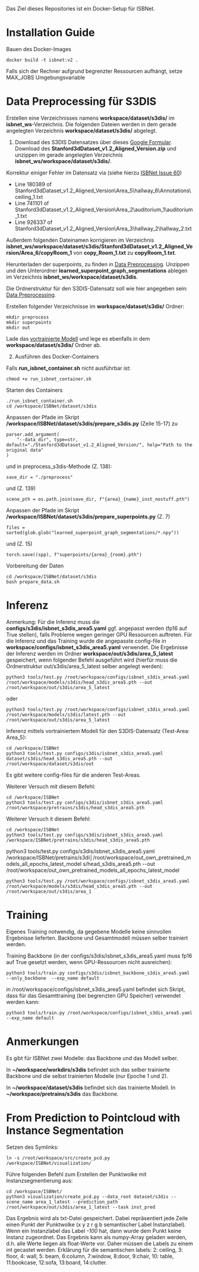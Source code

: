 Das Ziel dieses Repositories ist ein Docker-Setup für ISBNet.

# Installation Guide
Bauen des Docker-Images
```
docker build -t isbnet:v2 .
```

Falls sich der Rechner aufgrund begrenzter Ressourcen aufhängt, setze MAX_JOBS Umgebungsvariable

# Data Preprocessing für S3DIS
Erstellen eine Verzeichnisses namens **workspace/dataset/s3dis/** im **isbnet_ws**-Verzeichnis. 
Die folgenden Dateien werden in dem gerade angelegten Verzeichnis **workspace/dataset/s3dis/** abgelegt. 
1. Download des S3DIS Datensatzes über dieses [Google Formular](https://docs.google.com/forms/d/e/1FAIpQLScDimvNMCGhy_rmBA2gHfDu3naktRm6A8BPwAWWDv-Uhm6Shw/viewform?c=0&w=1).
Download des **Stanford3dDataset_v1.2_Aligned_Version.zip** und unzippen
im gerade angelegten Verzeichnis **isbnet_ws/workspace/dataset/s3dis/**.

Korrektur einiger Fehler im Datensatz via (siehe hierzu [ISBNet Issue 60](https://github.com/VinAIResearch/ISBNet/issues/60))
- Line 180389 of Stanford3dDataset_v1.2_Aligned_Version\Area_5\hallway_6\Annotations\ceiling_1.txt
- Line 741101 of Stanford3dDataset_v1.2_Aligned_Version\Area_2\auditorium_1\auditorium_1.txt
- Line 926337 of Stanford3dDataset_v1.2_Aligned_Version\Area_3\hallway_2\hallway_2.txt

Außerdem folgenden Dateinamen korrigieren im Verzeichnis 
**isbnet_ws/workspace/dataset/s3dis/Stanford3dDataset_v1.2_Aligned_Version/Area_6/copyRoom_1**
von **copy_Room_1.txt** zu **copyRoom_1.txt**.

Herunterladen der superpoints, zu finden in [Data Preprocessing](https://github.com/VinAIResearch/ISBNet/blob/master/dataset/README.md#s3dis-dataset).
Unzippen und den Unterordner **learned_superpoint_graph_segmentations** ablegen im Verzeichnis 
**isbnet_ws/workspace/dataset/s3dis**.


Die Ordnerstruktur für den S3DIS-Datensatz soll wie hier angegeben sein: 
[Data Preprocessing](https://github.com/VinAIResearch/ISBNet/blob/master/dataset/README.md#s3dis-dataset).

Erstellen folgender Verzeichnisse im **workspace/dataset/s3dis/** Ordner:
```
mkdir preprocess 
mkdir superpoints
mkdir out
```

Lade das [vortrainierte Modell](https://github.com/VinAIResearch/ISBNet/tree/master?tab=readme-ov-file#s3dis) und lege es 
ebenfalls in dem **workspace/dataset/s3dis/** Ordner ab. 


2. Ausführen des Docker-Containers

Falls **run_isbnet_container.sh** nicht ausführbar ist:
```
chmod +x run_isbnet_container.sh
```
Starten des Containers
```
./run_isbnet_container.sh
cd /workspace/ISBNet/dataset/s3dis
```

Anpassen der Pfade im Skript **/workspace/ISBNet/dataset/s3dis/prepare_s3dis.py** (Zeile 15-17)
zu
```
parser.add_argument(
    "--data_dir", type=str, default="./Stanford3dDataset_v1.2_Aligned_Version/", help="Path to the original data"
)
```

und in preprocess_s3dis-Methode (Z. 138):
``` 
save_dir = "./preprocess"
``` 
und (Z. 139)
``` 
scene_pth = os.path.join(save_dir, f"{area}_{name}_inst_nostuff.pth")
```  

Anpassen der Pfade im Skript **/workspace/ISBNet/dataset/s3dis/prepare_superpoints.py** (Z. 7)
```
files = sorted(glob.glob("learned_superpoint_graph_segmentations/*.npy"))
``` 
und (Z. 15) 
```
torch.save((spp), f"superpoints/{area}_{room}.pth")
```

Vorbereitung der Daten 
```
cd /workspace/ISBNet/dataset/s3dis
bash prepare_data.sh
```

# Inferenz
Anmerkung: Für die Inferenz muss die **configs/s3dis/isbnet_s3dis_area5.yaml** ggf. angepasst werden (fp16 auf True stellen), falls Probleme wegen geringer GPU Ressourcen auftreten. Für die Inferenz und das Training wurde die angepasste config-file in **workspace/configs/isbnet_s3dis_area5.yaml** verwendet. 
Die Ergebnisse der Inferenz werden im Ordner **workspace/out/s3dis/area_5_latest** gespeichert, wenn folgender Befehl ausgeführt wird (hierfür muss die Ordnerstruktur out/s3dis/area_5_latest selber angelegt werden): 

```
python3 tools/test.py /root/workspace/configs/isbnet_s3dis_area5.yaml /root/workspace/models/s3dis/head_s3dis_area5.pth --out /root/workspace/out/s3dis/area_5_latest
```  
oder 
```
python3 tools/test.py /root/workspace/configs/isbnet_s3dis_area5.yaml /root/workspace/models/s3dis/latest.pth --out /root/workspace/out/s3dis/area_5_latest
```  



Inferenz mittels vortrainiertem Modell für den S3DIS-Datensatz (Test-Area: Area_5):

```
cd /workspace/ISBNet
python3 tools/test.py configs/s3dis/isbnet_s3dis_area5.yaml dataset/s3dis/head_s3dis_area5.pth --out /root/workspace/dataset/s3dis/out
```

Es gibt weitere config-files für die anderen Test-Areas.

Weiterer Versuch mit diesem Befehl:
```
cd /workspace/ISBNet
python3 tools/test.py configs/s3dis/isbnet_s3dis_area5.yaml /root/workspace/pretrains/s3dis/head_s3dis_area5.pth
```

Weiterer Versuch it diesem Befehl:
```
cd /workspace/ISBNet
python3 tools/test.py configs/s3dis/isbnet_s3dis_area5.yaml /workspace/ISBNet/pretrains/s3dis/head_s3dis_area5.pth
```

python3 tools/test.py configs/s3dis/isbnet_s3dis_area5.yaml /workspace/ISBNet/pretrains/s3di│/root/workspace/out_own_pretrained_models_all_epochs_latest_model
s/head_s3dis_area5.pth --out /root/workspace/out_own_pretrained_models_all_epochs_latest_model 

```
python3 tools/test.py /root/workspace/configs/isbnet_s3dis_area5.yaml /root/workspace/models/s3dis/head_s3dis_area5.pth --out /root/workspace/out/s3dis/area_1
```

# Training
Eigenes Training notwendig, da gegebene Modelle keine sinnvollen Ergebnisse lieferten. Backbone und Gesamtmodell müssen selber trainiert werden. 

Training Backbone (in der configs/s3dis/isbnet_s3dis_area5.yaml muss fp16 auf True gesetzt werden, wenn GPU-Ressourcen nicht ausreichen):
```
python3 tools/train.py configs/s3dis/isbnet_backbone_s3dis_area5.yaml --only_backbone  --exp_name default
```

in /root/workspace/configs/isbnet_s3dis_area5.yaml befindet sich Skript, dass für das Gesamttraining (bei begrenzten GPU Speicher) verwendet werden kann:
```
python3 tools/train.py /root/workspace/configs/isbnet_s3dis_area5.yaml --exp_name default
``` 

# Anmerkungen
Es gibt für ISBNet zwei Modelle: das Backbone und das Modell selber.

In **~/workspace/workdirs/s3dis** befindet sich das selber trainierte Backbone und die selbst trainierten Modelle (nur Epoche 1 und 2).

In **~/workspace/dataset/s3dis** befindet sich das trainierte Modell. In **~/workspace/pretrains/s3dis** das Backbone. 

# From Prediction to Pointcloud with Instance Segmentation
Setzen des Symlinks:
```
ln -s /root/workspace/src/create_pcd.py /workspace/ISBNet/visualization/
```

Führe folgenden Befehl zum Erstellen der Punktwolke mit Instanzsegmentierung aus: 

```
cd /workspace/ISBNet/
python3 visualization/create_pcd.py --data_root dataset/s3dis --scene_name area_1_latest --prediction_path /root/workspace/out/s3dis/area_1_latest --task inst_pred
``` 

Das Ergebnis wird als txt-Datei gespeichert. Dabei repräsentiert jede Zeile einen Punkt der Punktwolke (x y z r g b semantischer Label Instanzlabel). Wenn ein Instanzlabel das Label *-100* hat, dann wurde dem Punkt keine Instanz zugeordnet. Das Ergebnis kann als numpy-Array geladen werden, d.h. alle Werte liegen als float-Werte vor. Daher müssen die Labels zu einem int gecastet werden. Erklärung für die semantischen labels:  2: ceiling, 3: floor, 4: wall, 5: beam, 6:column, 7:window, 8:door, 9:chair, 10: table, 11:bookcase, 12:sofa, 13:board, 14:clutter.

